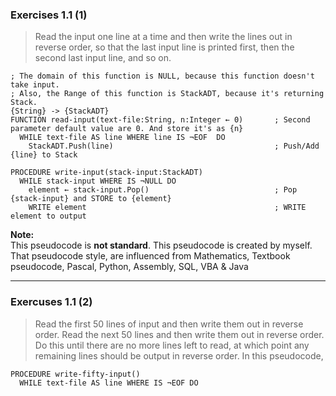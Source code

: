 ### Exercises 1.1 (1)
> Read the input one line at a time and then write the lines out in reverse order, so that the last input line is printed first, then the second last input line, and so on.
```
; The domain of this function is NULL, because this function doesn't take input.
; Also, the Range of this function is StackADT, because it's returning Stack.          
{String} -> {StackADT}                           
FUNCTION read-input(text-file:String, n:Integer ← 0)       ; Second parameter default value are 0. And store it's as {n} 
  WHILE text-file AS line WHERE line IS ¬EOF  DO           
    StackADT.Push(line)                                    ; Push/Add {line} to Stack

PROCEDURE write-input(stack-input:StackADT)
  WHILE stack-input WHERE IS ¬NULL DO
    element ← stack-input.Pop()                            ; Pop {stack-input} and STORE to {element}
    WRITE element                                          ; WRITE element to output
```
**Note:** \
This pseudocode is **not standard**. This pseudocode is created by myself. \
That pseudocode style, are influenced from Mathematics, Textbook pseudocode, Pascal, Python, Assembly, SQL, VBA & Java

---

### Exercuses 1.1 (2)
> Read the first 50 lines of input and then write them out in reverse order. Read the next 50 lines and then write them out in reverse order. Do this until there are no more lines left to read, at which point any remaining lines should be output in reverse order.
In this pseudocode,
```
PROCEDURE write-fifty-input()
  WHILE text-file AS line WHERE IS ¬EOF DO
```

